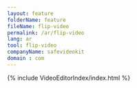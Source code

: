 ```yaml
---
layout: feature
folderName: feature
fileName: flip-video
permalink: /ar/flip-video
lang: ar
tool: flip-video
companyName: safevideokit
domain : com
---
```


{% include VideoEditorIndex/index.html %}

   